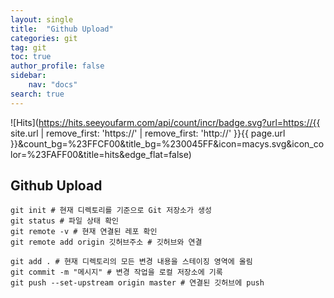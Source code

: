 ```yaml
---
layout: single
title:  "Github Upload"
categories: git
tag: git
toc: true
author_profile: false
sidebar:
    nav: "docs"
search: true
---
```


![Hits](https://hits.seeyoufarm.com/api/count/incr/badge.svg?url=https://{{ site.url | remove_first: 'https://' | remove_first: 'http://' }}{{ page.url }}&count_bg=%23FFCF00&title_bg=%230045FF&icon=macys.svg&icon_color=%23FAFF00&title=hits&edge_flat=false)

## Github Upload

```
git init # 현재 디렉토리를 기준으로 Git 저장소가 생성
git status # 파일 상태 확인
git remote -v # 현재 연결된 레포 확인
git remote add origin 깃허브주소 # 깃허브와 연결

git add . # 현재 디렉토리의 모든 변경 내용을 스테이징 영역에 올림
git commit -m "메시지" # 변경 작업을 로컬 저장소에 기록
git push --set-upstream origin master # 연결된 깃허브에 push
```
